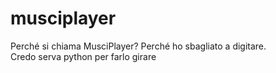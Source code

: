 # musciplayer

Perché si chiama MusciPlayer? Perché ho sbagliato a digitare.<br>
Credo serva python per farlo girare
